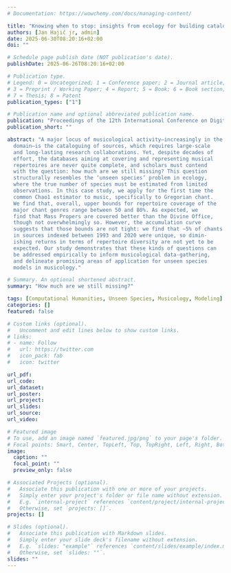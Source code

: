 ```yaml
---
# Documentation: https://wowchemy.com/docs/managing-content/

title: "Knowing when to stop: insights from ecology for building catalogues, collections, and corpora"
authors: [Jan Hajič jr, admin]
date: 2025-06-30T08:20:16+02:00
doi: ""

# Schedule page publish date (NOT publication's date).
publishDate: 2025-06-26T08:20:16+02:00

# Publication type.
# Legend: 0 = Uncategorized; 1 = Conference paper; 2 = Journal article;
# 3 = Preprint / Working Paper; 4 = Report; 5 = Book; 6 = Book section;
# 7 = Thesis; 8 = Patent
publication_types: ["1"]

# Publication name and optional abbreviated publication name.
publication: "Proceedings of the 12th International Conference on Digital Libraries for Musicology"
publication_short: ""

abstract: "A major locus of musicological activity—increasingly in the digital
  domain—is the cataloguing of sources, which requires large-scale
  and long-lasting research collaborations. Yet, despite decades of
  effort, the databases aiming at covering and representing musical
  repertoires are never quite complete, and scholars must contend
  with the question: how much are we still missing? This question
  structurally resembles the ‘unseen species’ problem in ecology,
  where the true number of species must be estimated from limited
  observations. In this case study, we apply for the first time the
  common Chao1 estimator to music, specifically to Gregorian chant.
  We find that, overall, upper bounds for repertoire coverage of the
  major chant genres range between 50 and 80%. As expected, we
  find that Mass Propers are covered better than the Divine Office,
  though not overwhelmingly so. However, the accumulation curve
  suggests that those bounds are not tight: we find that ∼5% of chants
  in sources indexed between 1993 and 2020 were unique, so dimin-
  ishing returns in terms of repertoire diversity are not yet to be
  expected. Our study demonstrates that these kinds of questions can
  be addressed empirically to inform musicological data-gathering,
  and delineate promising areas of application for unseen species
  models in musicology."

# Summary. An optional shortened abstract.
summary: "How much are we still missing?"

tags: [Computational Humanities, Unseen Species, Musicology, Modeling]
categories: []
featured: false

# Custom links (optional).
#   Uncomment and edit lines below to show custom links.
# links:
# - name: Follow
#   url: https://twitter.com
#   icon_pack: fab
#   icon: twitter

url_pdf:
url_code:
url_dataset:
url_poster:
url_project:
url_slides:
url_source:
url_video:

# Featured image
# To use, add an image named `featured.jpg/png` to your page's folder. 
# Focal points: Smart, Center, TopLeft, Top, TopRight, Left, Right, BottomLeft, Bottom, BottomRight.
image:
  caption: ""
  focal_point: ""
  preview_only: false

# Associated Projects (optional).
#   Associate this publication with one or more of your projects.
#   Simply enter your project's folder or file name without extension.
#   E.g. `internal-project` references `content/project/internal-project/index.md`.
#   Otherwise, set `projects: []`.
projects: []

# Slides (optional).
#   Associate this publication with Markdown slides.
#   Simply enter your slide deck's filename without extension.
#   E.g. `slides: "example"` references `content/slides/example/index.md`.
#   Otherwise, set `slides: ""`.
slides: ""
---
```


